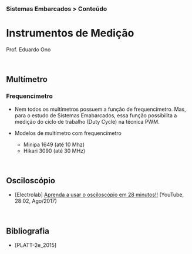 ### Sistemas Embarcados > Conteúdo

# Instrumentos de Medição

Prof. Eduardo Ono

<br>

## Multímetro


### Frequencímetro

  * Nem todos os multímetros possuem a função de frequencímetro. Mas, para o estudo de Sistemas Emabarcados, essa função possibilita a medição do ciclo de trabalho (Duty Cycle) na técnica PWM.

  * Modelos de multímetro com frequencímetro
    * Minipa 1649 (até 10 Mhz)
    * Hikari 3090 (até 30 MHz)

<br>

## Osciloscópio

* [Electrolab] [Aprenda a usar o osciloscópio em 28 minutos!!](https://www.youtube.com/watch?v=Bp1f51YkEHs) (YouTube, 28:02, Ago/2017)

<br>

## Bibliografia

  * [PLATT-2e_2015]

<br>
